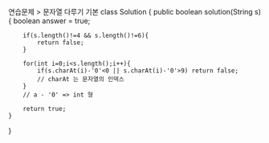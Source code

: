 연습문제 > 문자열 다루기 기본
class Solution {
    public boolean solution(String s) {
        boolean answer = true;
        
        if(s.length()!=4 && s.length()!=6){
            return false;
        }
        
        for(int i=0;i<s.length();i++){
            if(s.charAt(i)-'0'<0 || s.charAt(i)-'0'>9) return false;
    		// charAt 는 문자열의 인덱스
        }
        // a - '0' => int 형
        
        return true;
    }
}